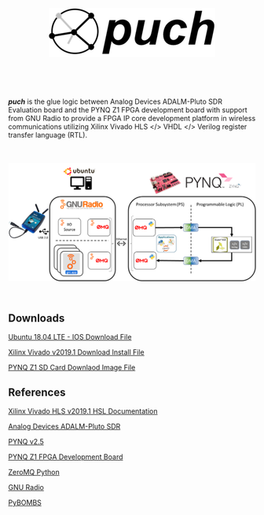 <p align="center">
  <img src="./doc/puch-logo-1.png">
</p>

<br>
<br>
<br>


***puch*** is the glue logic between Analog Devices ADALM-Pluto SDR Evaluation board and the PYNQ Z1 FPGA development board with support from GNU Radio to provide a FPGA IP core development platform in wireless communications utilizing Xilinx Vivado HLS </> VHDL </> Verilog register transfer language (RTL).

<br>
<br>

<img align="center" src="./doc/puch-detailed-level-diagram.png">

<br>
<br>
<br>

## Downloads

[Ubuntu 18.04 LTE - IOS Download File](http://old-releases.ubuntu.com/releases/18.04.4/ubuntu-18.04-desktop-amd64.iso)

[Xilinx Vivado v2019.1 Download Install File](https://www.xilinx.com/member/forms/download/xef-vivado.html?filename=Xilinx_Vivado_SDK_2019.1_0524_1430.tar.gz)

[PYNQ Z1 SD Card Downlaod Image File](http://bit.ly/2Oubpce)



## References

[Xilinx Vivado HLS v2019.1 HSL Documentation](https://www.xilinx.com/support/documentation/sw_manuals/xilinx2019_1/ug902-vivado-high-level-synthesis.pdf)

[Analog Devices ADALM-Pluto SDR](https://wiki.analog.com/university/tools/pluto/users)

[PYNQ v2.5](https://pynq.readthedocs.io/en/v2.5/)

[PYNQ Z1 FPGA Development Board](https://reference.digilentinc.com/programmable-logic/pynq-z1/reference-manual?redirect=1)

[ZeroMQ Python](https://zeromq.org/languages/python/)

[GNU Radio](https://www.gnuradio.org/)

[PyBOMBS](https://github.com/gnuradio/pybombs)

